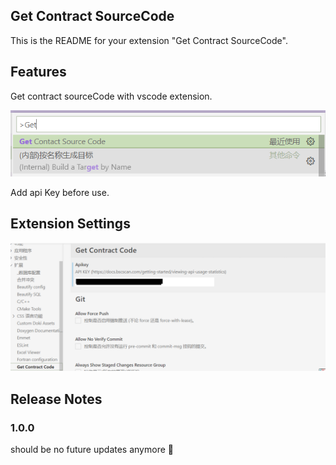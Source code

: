 ## Get Contract SourceCode

This is the README for your extension "Get Contract SourceCode". 

## Features
Get contract sourceCode with vscode extension.

![avatar](images/get.png)

Add api Key before use.

## Extension Settings

![avatar](images/setapikey.png)

## Release Notes

### 1.0.0
should be no future updates anymore 🤣